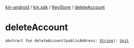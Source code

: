 [kin-android](../../index.md) / [kin.sdk](../index.md) / [KeyStore](index.md) / [deleteAccount](./delete-account.md)

# deleteAccount

`abstract fun deleteAccount(publicAddress: `[`String`](https://kotlinlang.org/api/latest/jvm/stdlib/kotlin/-string/index.html)`): `[`Unit`](https://kotlinlang.org/api/latest/jvm/stdlib/kotlin/-unit/index.html)